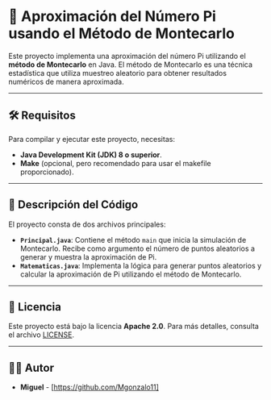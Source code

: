 # 🎯 Aproximación del Número Pi usando el Método de Montecarlo

Este proyecto implementa una aproximación del número Pi utilizando el **método de Montecarlo** en Java. El método de Montecarlo es una técnica estadística que utiliza muestreo aleatorio para obtener resultados numéricos de manera aproximada.

---

## 🛠️ Requisitos

Para compilar y ejecutar este proyecto, necesitas:

- **Java Development Kit (JDK) 8 o superior**.
- **Make** (opcional, pero recomendado para usar el makefile proporcionado).

---
## 🧩 Descripción del Código

El proyecto consta de dos archivos principales:

- **`Principal.java`**: Contiene el método `main` que inicia la simulación de Montecarlo. Recibe como argumento el número de puntos aleatorios a generar y muestra la aproximación de Pi.
- **`Matematicas.java`**: Implementa la lógica para generar puntos aleatorios y calcular la aproximación de Pi utilizando el método de Montecarlo.

---

## 📄 Licencia

Este proyecto está bajo la licencia **Apache 2.0**. Para más detalles, consulta el archivo [LICENSE](LICENSE).

---

## 👨‍💻 Autor

- **Miguel** - [https://github.com/Mgonzalo11]